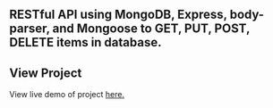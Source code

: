 ## RESTful API using MongoDB, Express, body-parser, and Mongoose to GET, PUT, POST, DELETE items in database.

## View Project

View live demo of project [here.](https://jrdukes.github.io/mongo-rest-app/web/index.html)
